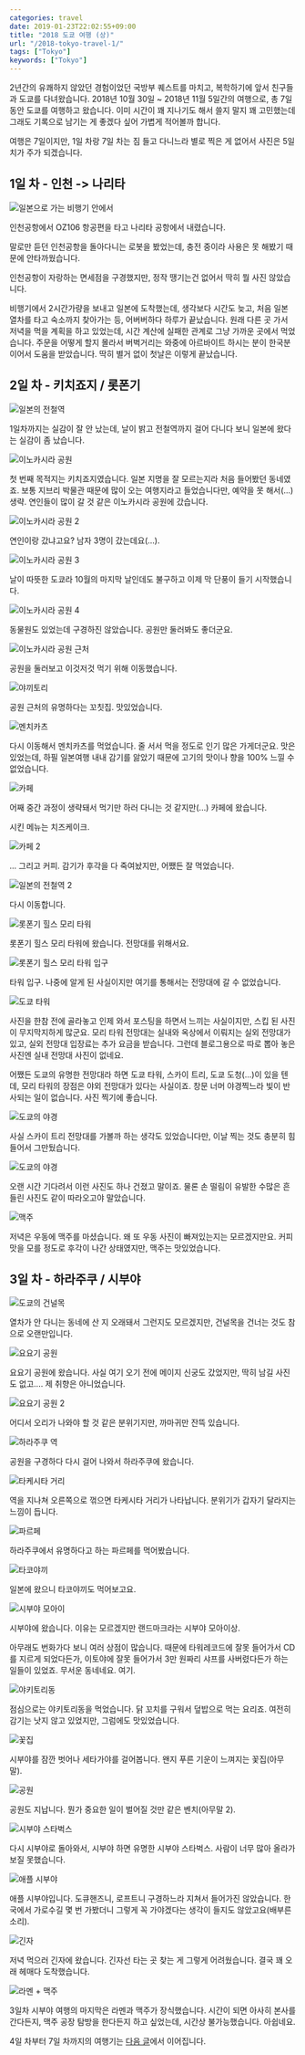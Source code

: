 ```yaml
---
categories: travel
date: 2019-01-23T22:02:55+09:00
title: "2018 도쿄 여행 (상)"
url: "/2018-tokyo-travel-1/"
tags: ["Tokyo"]
keywords: ["Tokyo"]
---
```

2년간의 유쾌하지 않았던 경험이었던 국방부 퀘스트를 마치고, 복학하기에 앞서 친구들과 도쿄를 다녀왔습니다. 2018년 10월 30일 ~ 2018년 11월 5일간의 여행으로, 총 7일 동안 도쿄를 여행하고 왔습니다. 이미 시간이 꽤 지나기도 해서 쓸지 말지 꽤 고민했는데 그래도 기록으로 남기는 게 좋겠다 싶어 가볍게 적어볼까 합니다.

여행은 7일이지만, 1일 차랑 7일 차는 짐 들고 다니느라 별로 찍은 게 없어서 사진은 5일치가 주가 되겠습니다.

## 1일 차 - 인천 -> 나리타

<img src="/images/2018-tokyo-travel-1/01.jpg" alt="일본으로 가는 비행기 안에서">

인천공항에서 OZ106 항공편을 타고 나리타 공항에서 내렸습니다.

말로만 듣던 인천공항을 돌아다니는 로봇을 봤었는데, 충전 중이라 사용은 못 해봤기 때문에 안타까웠습니다.

인천공항이 자랑하는 면세점을 구경했지만, 정작 땡기는건 없어서 딱히 뭘 사진 않았습니다.

비행기에서 2시간가량을 보내고 일본에 도착했는데, 생각보다 시간도 늦고, 처음 일본 열차를 타고 숙소까지 찾아가는 등, 어버버하다 하루가 끝났습니다. 원래 다른 곳 가서 저녁을 먹을 계획을 하고 있었는데, 시간 계산에 실패한 관계로 그냥 가까운 곳에서 먹었습니다. 주문을 어떻게 할지 몰라서 버벅거리는 와중에 아르바이트 하시는 분이 한국분이어서 도움을 받았습니다. 딱히 별거 없이 첫날은 이렇게 끝났습니다.

## 2일 차 - 키치죠지 / 롯폰기

<img src="/images/2018-tokyo-travel-1/02.jpg" alt="일본의 전철역">

1일차까지는 실감이 잘 안 났는데, 날이 밝고 전철역까지 걸어 다니다 보니 일본에 왔다는 실감이 좀 났습니다.

<img src="/images/2018-tokyo-travel-1/03.jpg" alt="이노카시라 공원">

첫 번째 목적지는 키치죠지였습니다. 일본 지명을 잘 모르는지라 처음 들어봤던 동네였죠. 보통 지브리 박물관 때문에 많이 오는 여행지라고 들었습니다만, 예약을 못 해서(...) 생략. 연인들이 많이 갈 것 같은 이노카시라 공원에 갔습니다.

<img src="/images/2018-tokyo-travel-1/04.jpg" alt="이노카시라 공원 2">

연인이랑 갔냐고요? 남자 3명이 갔는데요(...).

<img src="/images/2018-tokyo-travel-1/05.jpg" alt="이노카시라 공원 3">

날이 따뜻한 도쿄라 10월의 마지막 날인데도 불구하고 이제 막 단풍이 들기 시작했습니다.

<img src="/images/2018-tokyo-travel-1/06.jpg" alt="이노카시라 공원 4">

동물원도 있었는데 구경하진 않았습니다. 공원만 둘러봐도 좋더군요.

<img src="/images/2018-tokyo-travel-1/07.jpg" alt="이노카시라 공원 근처">

공원을 둘러보고 이것저것 먹기 위해 이동했습니다.

<img src="/images/2018-tokyo-travel-1/08.jpg" alt="야끼토리">

공원 근처의 유명하다는 꼬칫집. 맛있었습니다.

<img src="/images/2018-tokyo-travel-1/09.jpg" alt="멘치카츠">

다시 이동해서 멘치카츠를 먹었습니다. 줄 서서 먹을 정도로 인기 많은 가게더군요. 맛은 있었는데, 하필 일본여행 내내 감기를 앓았기 때문에 고기의 맛이나 향을 100% 느낄 수 없었습니다.

<img src="/images/2018-tokyo-travel-1/10.jpg" alt="카페">

어째 중간 과정이 생략돼서 먹기만 하러 다니는 것 같지만(...) 카페에 왔습니다.

시킨 메뉴는 치즈케이크.

<img src="/images/2018-tokyo-travel-1/11.jpg" alt="카페 2">

... 그리고 커피. 감기가 후각을 다 죽여놨지만, 어쨌든 잘 먹었습니다.

<img src="/images/2018-tokyo-travel-1/12.jpg" alt="일본의 전철역 2">

다시 이동합니다.

<img src="/images/2018-tokyo-travel-1/13.jpg" alt="롯폰기 힐스 모리 타워">

롯폰기 힐스 모리 타워에 왔습니다. 전망대를 위해서요.

<img src="/images/2018-tokyo-travel-1/14.jpg" alt="롯폰기 힐스 모리 타워 입구">

타워 입구. 나중에 알게 된 사실이지만 여기를 통해서는 전망대에 갈 수 없었습니다.

<img src="/images/2018-tokyo-travel-1/15.jpg" alt="도쿄 타워">

사진을 한참 전에 골라놓고 인제 와서 포스팅을 하면서 느끼는 사실이지만, 스킵 된 사진이 무지막지하게 많군요. 모리 타워 전망대는 실내와 옥상에서 이뤄지는 실외 전망대가 있고, 실외 전망대 입장료는 추가 요금을 받습니다. 그런데 블로그용으로 따로 뽑아 놓은 사진엔 실내 전망대 사진이 없네요.

어쨌든 도쿄의 유명한 전망대라 하면 도쿄 타워, 스카이 트리, 도쿄 도청(...)이 있을 텐데, 모리 타워의 장점은 야외 전망대가 있다는 사실이죠. 창문 너머 야경찍느라 빛이 반사되는 일이 없습니다. 사진 찍기에 좋습니다.

<img src="/images/2018-tokyo-travel-1/16.jpg" alt="도쿄의 야경">

사실 스카이 트리 전망대를 가볼까 하는 생각도 있었습니다만, 이날 찍는 것도 충분히 힘들어서 그만뒀습니다.

<img src="/images/2018-tokyo-travel-1/17.jpg" alt="도쿄의 야경">

오랜 시간 기다려서 이런 사진도 하나 건졌고 말이죠. 물론 손 떨림이 유발한 수많은 흔들린 사진도 같이 따라오고야 말았습니다.

<img src="/images/2018-tokyo-travel-1/18.jpg" alt="맥주">

저녁은 우동에 맥주를 마셨습니다. 왜 또 우동 사진이 빠져있는지는 모르겠지만요. 커피 맛을 모를 정도로 후각이 나간 상태였지만, 맥주는 맛있었습니다.

## 3일 차 - 하라주쿠 / 시부야

<img src="/images/2018-tokyo-travel-1/19.jpg" alt="도쿄의 건널목">

열차가 안 다니는 동네에 산 지 오래돼서 그런지도 모르겠지만, 건널목을 건너는 것도 참으로 오랜만입니다.

<img src="/images/2018-tokyo-travel-1/20.jpg" alt="요요기 공원">

요요기 공원에 왔습니다. 사실 여기 오기 전에 메이지 신궁도 갔었지만, 딱히 남길 사진도 없고.... 제 취향은 아니었습니다.

<img src="/images/2018-tokyo-travel-1/21.jpg" alt="요요기 공원 2">

어디서 오리가 나와야 할 것 같은 분위기지만, 까마귀만 잔뜩 있습니다.

<img src="/images/2018-tokyo-travel-1/22.jpg" alt="하라주쿠 역">

공원을 구경하다 다시 걸어 나와서 하라주쿠에 왔습니다.

<img src="/images/2018-tokyo-travel-1/23.jpg" alt="타케시타 거리">

역을 지나쳐 오른쪽으로 꺾으면 타케시타 거리가 나타납니다. 분위기가 갑자기 달라지는 느낌이 듭니다.

<img src="/images/2018-tokyo-travel-1/24.jpg" alt="파르페">

하라주쿠에서 유명하다고 하는 파르페를 먹어봤습니다.

<img src="/images/2018-tokyo-travel-1/25.jpg" alt="타코야끼">

일본에 왔으니 타코야끼도 먹어보고요.

<img src="/images/2018-tokyo-travel-1/26.jpg" alt="시부야 모아이">

시부야에 왔습니다. 이유는 모르겠지만 랜드마크라는 시부야 모아이상.

아무래도 번화가다 보니 여러 상점이 많습니다. 때문에 타워레코드에 잘못 들어가서 CD를 지르게 되었다든가, 이토야에 잘못 들어가서 3만 원짜리 샤프를 사버렸다든가 하는 일들이 있었죠. 무서운 동네네요. 여기.

<img src="/images/2018-tokyo-travel-1/27.jpg" alt="야키토리동">

점심으로는 야키토리동을 먹었습니다. 닭 꼬치를 구워서 덮밥으로 먹는 요리죠.  여전히 감기는 낫지 않고 있었지만, 그럼에도 맛있었습니다.

<img src="/images/2018-tokyo-travel-1/28.jpg" alt="꽃집">

시부야를 잠깐 벗어나 세타가야를 걸어봅니다. 왠지 푸른 기운이 느껴지는 꽃집(아무말).

<img src="/images/2018-tokyo-travel-1/29.jpg" alt="공원">

공원도 지납니다. 뭔가 중요한 일이 벌어질 것만 같은 벤치(아무말 2).

<img src="/images/2018-tokyo-travel-1/30.jpg" alt="시부야 스타벅스">

다시 시부야로 돌아와서, 시부야 하면 유명한 시부야 스타벅스. 사람이 너무 많아 올라가 보질 못했습니다.

<img src="/images/2018-tokyo-travel-1/31.jpg" alt="애플 시부야">

애플 시부야입니다. 도큐핸즈니, 로프트니 구경하느라 지쳐서 들어가진 않았습니다. 한국에서 가로수길 몇 번 가봤더니 그렇게 꼭 가야겠다는 생각이 들지도 않았고요(배부른 소리). 

<img src="/images/2018-tokyo-travel-1/32.jpg" alt="긴자">

저녁 먹으러 긴자에 왔습니다. 긴자선 타는 곳 찾는 게 그렇게 어려웠습니다. 결국 꽤 오래 헤매다 도착했습니다.

<img src="/images/2018-tokyo-travel-1/33.jpg" alt="라멘 + 맥주">

3일차 시부야 여행의 마지막은 라멘과 맥주가 장식했습니다. 시간이 되면 아사히 본사를 간다든지, 맥주 공장 탐방을 한다든지 하고 싶었는데, 시간상 불가능했습니다. 아쉽네요.

4일 차부터 7일 차까지의 여행기는 [다음 글](/2018-tokyo-travel-2/)에서 이어집니다.
